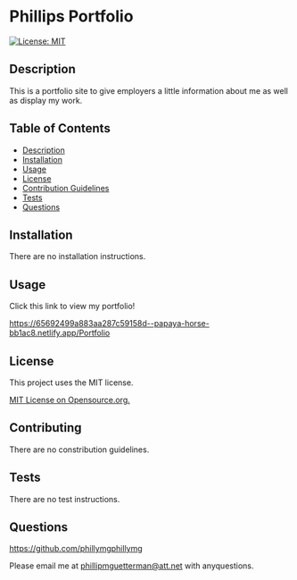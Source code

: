 
  # Phillips Portfolio

  [![License: MIT](https://img.shields.io/badge/License-MIT-yellow.svg)](https://opensource.org/licenses/MIT)
## Description

This is a portfolio site to give employers a little information about me as well as display my work.

## Table of Contents
* [Description](#description)
* [Installation](#installation)
* [Usage](#usage)
* [License](#license)
* [Contribution Guidelines](#contributing)
* [Tests](#tests)
* [Questions](#questions) 

## Installation

There are no installation instructions.

## Usage

Click this link to view my portfolio!

https://65692499a883aa287c59158d--papaya-horse-bb1ac8.netlify.app/Portfolio


## License
This project uses the MIT license.

[MIT License on Opensource.org.](https://opensource.org/license/mit/)


## Contributing

There are no constribution guidelines.

## Tests

There are no test instructions.

## Questions

https://github.com/phillymgphillymg

Please email me at phillipmguetterman@att.net with anyquestions.
 